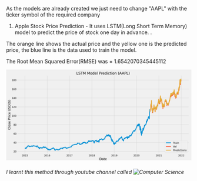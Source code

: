 As the models are already created we just need to change "AAPL" with the ticker symbol of the required company

1. Apple Stock Price Prediction - It uses LSTM(Long Short Term Memory) model to predict the price of stock one day in advance.
.

The orange line shows the actual price and the yellow one is the predicted price, the blue line is the data used to train the model.

The Root Mean Squared Error(RMSE) was = 1.6542070345445112 

![](img/pred_aaplc.png)

###### I learnt this method through youtube channel called ![Computer Science](https://www.youtube.com/c/ComputerSciencecompsci112358)

